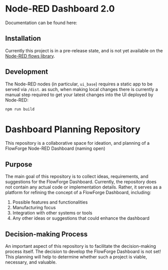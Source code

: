 # Node-RED Dashboard 2.0

Documentation can be found here: 

## Installation

Currently this project is in a pre-release state, and is not yet available on the [Node-RED flows library](https://flows.nodered.org/).
 
## Development

The Node-RED nodes (in particular, `ui_base`) requires a static app to be served via `/dist`. as such,
when making local changes there is currently a manual step required to get your latest changes into the UI deployed by Node-RED:

```bash
npm run build
```

# Dashboard Planning Repository

This repository is a collaborative space for ideation, and planning of a FlowForge Node-RED Dashboard (naming open)

## Purpose
The main goal of this repository is to collect ideas, requirements, and suggestions for the FlowForge Dashboard.
Currently, the repository does not contain any actual code or implementation details. Rather, it serves as a platform for refining the concept of a FlowForge Dashboard, including:

1. Possible features and functionalities
2. Manufacturing focus
3. Integration with other systems or tools
4. Any other ideas or suggestions that could enhance the dashboard

## Decision-making Process
An important aspect of this repository is to facilitate the decision-making process itself. The decision to develop the FlowForge Dashboard is not set! This planning will help to determine whether such a project is viable, necessary, and valuable.
